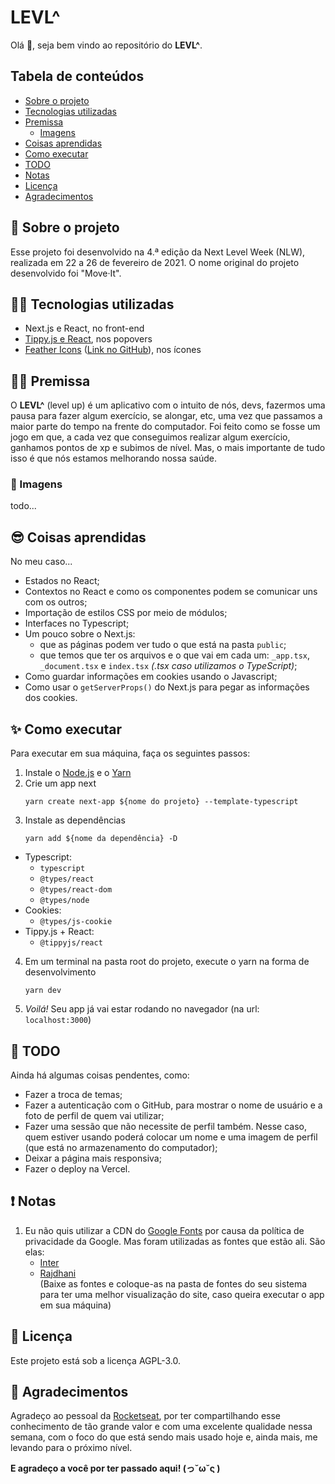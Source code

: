 # LEVL^

Olá 👋, seja bem vindo ao repositório do **LEVL^**.

## Tabela de conteúdos

- [Sobre o projeto](#-sobre-o-projeto)
- [Tecnologias utilizadas](#-tecnologias-utilizadas)
- [Premissa](#%EF%B8%8F-premissa)
  - [Imagens](#-imagens)
- [Coisas aprendidas](#-coisas-aprendidas)
- [Como executar](#-como-executar)
- [TODO](#-todo)
- [Notas](#-notas)
- [Licença](#-licença)
- [Agradecimentos](#-agradecimentos)

## 🤔 Sobre o projeto

Esse projeto foi desenvolvido na 4.ª edição da Next Level Week (NLW), realizada em 22 a 26 de fevereiro de 2021. O nome original do projeto desenvolvido foi "Move‧It".

## 👨‍💻 Tecnologias utilizadas

- Next.js e React, no front-end
- [Tippy.js e React](https://github.com/atomiks/tippyjs-react), nos popovers
- [Feather Icons](https://feathericons.com/) ([Link no GitHub](https://github.com/feathericons/feather)), nos ícones

## 🤸‍♂️ Premissa

O **LEVL^** (level up) é um aplicativo com o intuito de nós, devs, fazermos uma pausa para fazer algum exercício, se alongar, etc, uma vez que passamos a maior parte do tempo na frente do computador. Foi feito como se fosse um jogo em que, a cada vez que conseguimos realizar algum exercício, ganhamos pontos de xp e subimos de nível. Mas, o mais importante de tudo isso é que nós estamos melhorando nossa saúde.

### 👀 Imagens 

todo...


## 😎 Coisas aprendidas

No meu caso...
- Estados no React;
- Contextos no React e como os componentes podem se comunicar uns com os outros;
- Importação de estilos CSS por meio de módulos;
- Interfaces no Typescript;
- Um pouco sobre o Next.js:
  - que as páginas podem ver tudo o que está na pasta ```public```;
  - que temos que ter os arquivos e o que vai em cada um: ```_app.tsx```, ```_document.tsx``` e ```index.tsx``` *(.tsx caso utilizamos o TypeScript)*;
- Como guardar informações em cookies usando o Javascript;
- Como usar o ```getServerProps()``` do Next.js para pegar as informações dos cookies.

## ✨ Como executar

Para executar em sua máquina, faça os seguintes passos:
1. Instale o [Node.js](https://nodejs.org/en/download/) e o [Yarn](https://yarnpkg.com/getting-started/install)
2. Crie um app next
    ```
    yarn create next-app ${nome do projeto} --template-typescript
    ```
3. Instale as dependências
    ```
    yarn add ${nome da dependência} -D
    ```
  - Typescript:
    - ```typescript```
    - ```@types/react```
    - ```@types/react-dom```
    - ```@types/node```
  - Cookies:
    - ```@types/js-cookie```
  - Tippy.js + React:
    - ```@tippyjs/react```
4. Em um terminal na pasta root do projeto, execute o yarn na forma de desenvolvimento
   ```
   yarn dev
   ```
5. *Voilá!* Seu app já vai estar rodando no navegador (na url: ```localhost:3000```)

## 📝 TODO

Ainda há algumas coisas pendentes, como:
- Fazer a troca de temas;
- Fazer a autenticação com o GitHub, para mostrar o nome de usuário e a foto de perfil de quem vai utilizar;
- Fazer uma sessão que não necessite de perfil também. Nesse caso, quem estiver usando poderá colocar um nome e uma imagem de perfil (que está no armazenamento do computador);
- Deixar a página mais responsiva;
- Fazer o deploy na Vercel.

## ❗️ Notas

1. Eu não quis utilizar a CDN do [Google Fonts](https://fonts.google.com/) por causa da política de privacidade da Google. Mas foram utilizadas as fontes que estão ali. São elas:
    - [Inter](https://fonts.google.com/specimen/Inter) 
    - [Rajdhani](https://fonts.google.com/specimen/Rajdhani)\
  (Baixe as fontes e coloque-as na pasta de fontes do seu sistema para ter uma melhor visualização do site, caso queira executar o app em sua máquina)

## 📖 Licença

Este projeto está sob a licença AGPL-3.0.

## 🙌 Agradecimentos

Agradeço ao pessoal da [Rocketseat](https://rocketseat.com.br), por ter compartilhando esse conhecimento de tão grande valor e com uma excelente qualidade nessa semana, com o foco do que está sendo mais usado hoje e, ainda mais, me levando para o próximo nível.

**E agradeço a você por ter passado aqui! (っ˘ω˘ς )**


